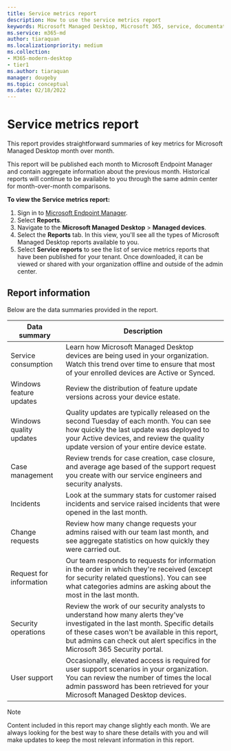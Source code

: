 ```yaml
---
title: Service metrics report
description: How to use the service metrics report
keywords: Microsoft Managed Desktop, Microsoft 365, service, documentation
ms.service: m365-md
author: tiaraquan
ms.localizationpriority: medium
ms.collection: 
- M365-modern-desktop
- tier1
ms.author: tiaraquan
manager: dougeby
ms.topic: conceptual
ms.date: 02/18/2022
---
```


# Service metrics report

This report provides straightforward summaries of key metrics for Microsoft Managed Desktop month over month.

This report will be published each month to Microsoft Endpoint Manager and contain aggregate information about the previous month. Historical reports will continue to be available to you through the same admin center for month-over-month comparisons.

**To view the Service metrics report:**

1. Sign in to [Microsoft Endpoint Manager](https://endpoint.microsoft.com/).
1. Select **Reports**.
1. Navigate to the **Microsoft Managed Desktop** > **Managed devices**.
1. Select the **Reports** tab. In this view, you'll see all the types of Microsoft Managed Desktop reports available to you.
1. Select **Service reports** to see the list of service metrics reports that have been published for your tenant. Once downloaded, it can be viewed or shared with your organization offline and outside of the admin center.

## Report information

Below are the data summaries provided in the report.

| Data summary | Description |
| ------ | ------ |
| Service consumption | Learn how Microsoft Managed Desktop devices are being used in your organization. Watch this trend over time to ensure that most of your enrolled devices are Active or Synced. |
| Windows feature updates | Review the distribution of feature update versions across your device estate. |
|Windows quality updates | Quality updates are typically released on the second Tuesday of each month. You can see how quickly the last update was deployed to your Active devices, and review the quality update version of your entire device estate. |
| Case management | Review trends for case creation, case closure, and average age based of the support request you create with our service engineers and security analysts. |
| Incidents | Look at the summary stats for customer raised incidents and service raised incidents that were opened in the last month. |
| Change requests | Review how many change requests your admins raised with our team last month, and see aggregate statistics on how quickly they were carried out. |
| Request for information | Our team responds to requests for information in the order in which they're received (except for security related questions). You can see what categories admins are asking about the most in the last month. |
| Security operations | Review the work of our security analysts to understand how many alerts they've investigated in the last month. Specific details of these cases won't be available in this report, but admins can check out alert specifics in the Microsoft 365 Security portal. |
| User support | Occasionally, elevated access is required for user support scenarios in your organization. You can review the number of times the local admin password has been retrieved for your Microsoft Managed Desktop devices. |

> [!NOTE]
> Content included in this report may change slightly each month. We are always looking for the best way to share these details with you and will make updates to keep the most relevant information in this report.
